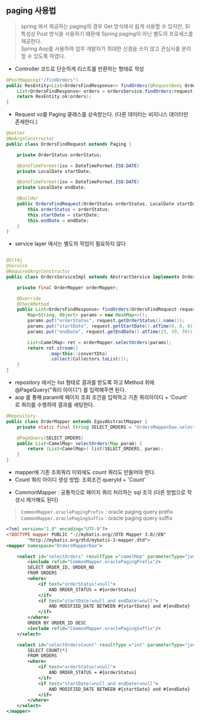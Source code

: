 
## paging 사용법

> spring 에서 제공하는 paging의 경우 Get 방식에서 쉽게 사용할 수 있지만, SI 특성상 Post 방식을 사용하기 떄문에 Spring paging이 아닌 별도의 프로세스를 제공한다.   
> Spring Aop를 사용하여 업무 개발자가 최대한 신경을 쓰지 않고 관심사를 분리할 수 있도록 하였다.


- Controller 코드로 단순하게 리스트를 반환하는 형태로 작성
```java
@PostMapping("/findOrders")
public ResEntity<List<OrdersFindResponse>> findOrders(@RequestBody OrdersFindRequest request) {
    List<OrdersFindResponse> orders = ordersService.findOrders(request);
    return ResEntity.ok(orders);
}
```

- Request vo를 Paging 클래스를 상속받는다. (다른 데이터는 비지니스 데이터만 존재한다.)
```java
@Getter
@NoArgsConstructor
public class OrdersFindRequest extends Paging {

    private OrderStatus orderStatus;

    @DateTimeFormat(iso = DateTimeFormat.ISO.DATE)
    private LocalDate startDate;

    @DateTimeFormat(iso = DateTimeFormat.ISO.DATE)
    private LocalDate endDate;

    @Builder
    public OrdersFindRequest(OrderStatus orderStatus, LocalDate startDate, LocalDate endDate) {
        this.orderStatus = orderStatus;
        this.startDate = startDate;
        this.endDate = endDate;
    }
}
```

- service layer 에서는 별도의 작업이 필요하지 않다
```java

@Slf4j
@Service
@RequiredArgsConstructor
public class OrdersServiceImpl extends AbstractService implements OrdersService {

    private final OrderMapper orderMapper;

    @Override
    @CheckMethod
    public List<OrdersFindResponse> findOrders(OrdersFindRequest request) {
        Map<String, Object> params = new HashMap<>();
        params.put("orderStatus", request.getOrderStatus().name());
        params.put("startDate", request.getStartDate().atTime(0, 0, 0));
        params.put("endDate", request.getEndDate().atTime(23, 59, 59));

        List<CamelMap> ret = orderMapper.selectOrders(params);
        return ret.stream()
                .map(this::convertDto)
                .collect(Collectors.toList());
    }
}
```

- repository 에서는 list 형태로 결과를 받도록 하고 Method 위에 @PageQuery("쿼리 아이디") 를 입력해주면 된다.    
- aop 를 통해 param에 페이지 조회 조건을 입력하고 기존 쿼리아이디 + 'Count' 로 쿼리를 수행하여 결과를 세팅한다.  
```java
@Repository
public class OrderMapper extends EgovAbstractMapper {
    private static final String SELECT_ORDERS = "OrdersMapperDao.selectOrders";

    @PageQuery(SELECT_ORDERS)
    public List<CamelMap> selectOrders(Map param) {
        return (List<CamelMap>) list(SELECT_ORDERS, param);
    }
}
```

- mapper에 기존 조회쿼리 이외에도 count 쿼리도 만들어야 한다.  
- Count 쿼리 아이디 생성 방법: 조회조건 queryId + 'Count'

* CommonMapper : 공통적으로 페이지 쿼리 처리하는 sql 조각 (다른 방법으로 작성시 제거해도 된다)
> `CommonMapper.oraclePagingPrefix` : oracle paging query prefix  
> `CommonMapper.oraclePagingSuffix` : oracle paging query suffix

```xml
<?xml version="1.0" encoding="UTF-8"?>
<!DOCTYPE mapper PUBLIC "-//mybatis.org//DTD Mapper 3.0//EN"
        "http://mybatis.org/dtd/mybatis-3-mapper.dtd">
<mapper namespace="OrdersMapperDao">

    <select id="selectOrders" resultType ="camelMap" parameterType="java.util.HashMap">
        <include refid="CommonMapper.oraclePagingPrefix"/>
        SELECT ORDER_ID, ORDER_NO
        FROM ORDERS
        <where>
            <if test="orderStatus!=null">
                AND ORDER_STATUS = #{orderStatus}
            </if>
            <if test="startDate!=null and endDate!=null">
                AND MODIFIED_DATE BETWEEN #{startDate} and #{endDate}
            </if>
        </where>
        ORDER BY ORDER_ID DESC
        <include refid="CommonMapper.oraclePagingSuffix"/>
    </select>

    <select id="selectOrdersCount" resultType ="int" parameterType="java.util.HashMap">
        SELECT COUNT(*)
        FROM ORDERS
        <where>
            <if test="orderStatus!=null">
                AND ORDER_STATUS = #{orderStatus}
            </if>
            <if test="startDate!=null and endDate!=null">
                AND MODIFIED_DATE BETWEEN #{startDate} and #{endDate}
            </if>
        </where>
    </select>
</mapper>
```







